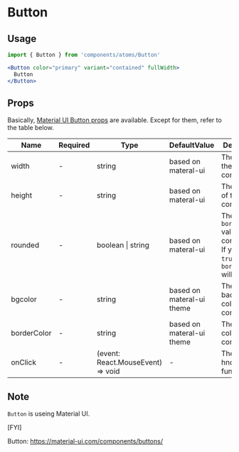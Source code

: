 # Button

## Usage
```jsx
import { Button } from 'components/atoms/Button'

<Button color="primary" variant="contained" fullWidth>
  Button
</Button>
```

## Props
Basically, [Material UI Button props](https://material-ui.com/ja/api/button/#props) are available.
Except for them, refer to the table below.

|Name|Required|Type|DefaultValue|Description|
|-|-|-|-|-|
|width|-|string|based on materal-ui|The width of the component.|
|height|-|string|based on materal-ui|The height of the component.|
|rounded|-|boolean \| string|based on materal-ui|The `borderRadius` value of the component. If you set `true`, `borderRadius` will be 56px. |
|bgcolor|-|string|based on materal-ui theme|The background color of the component.|
|borderColor|-|string|based on materal-ui theme|The border color of the component|
|onClick|-|(event: React.MouseEvent<HTMLButtonElement>) => void|-|The click hndler function|

## Note

`Button` is useing Material UI.

[FYI]

Button: https://material-ui.com/components/buttons/

